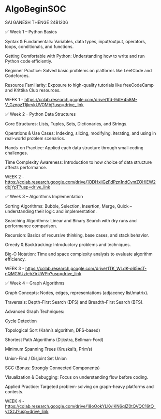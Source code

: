 # AlgoBeginSOC

SAI GANESH THENGE 24B1206

✅ Week 1 – Python Basics

Syntax & Fundamentals: Variables, data types, input/output, operators, loops, conditionals, and functions.

Getting Comfortable with Python: Understanding how to write and run Python code efficiently.

Beginner Practice: Solved basic problems on platforms like LeetCode and Codeforces.

Resource Familiarity: Exposure to high-quality tutorials like freeCodeCamp and Krittika Club resources.

WEEK 1 - https://colab.research.google.com/drive/1fd-9dIH458M-V_GznozTIjkrvkUVOMbj?usp=drive_link

✅ Week 2 – Python Data Structures

Core Structures: Lists, Tuples, Sets, Dictionaries, and Strings.

Operations & Use Cases: Indexing, slicing, modifying, iterating, and using in real-world problem scenarios.

Hands-on Practice: Applied each data structure through small coding challenges.

Time Complexity Awareness: Introduction to how choice of data structure affects performance.

WEEK 2 - https://colab.research.google.com/drive/1ODHxiiGzFdPzn1ndCvmZOHIEW2dbjYpT?usp=drive_link

✅ Week 3 – Algorithms Implementation

Sorting Algorithms: Bubble, Selection, Insertion, Merge, Quick – understanding their logic and implementation.

Searching Algorithms: Linear and Binary Search with dry runs and performance comparison.

Recursion: Basics of recursive thinking, base cases, and stack behavior.

Greedy & Backtracking: Introductory problems and techniques.

Big-O Notation: Time and space complexity analysis to evaluate algorithm efficiency.

WEEK 3 - https://colab.research.google.com/drive/1TK_WLdK-o65ecT-nQMG5UztebZirUWPp?usp=drive_link

✅ Week 4 – Graph Algorithms

Graph Concepts: Nodes, edges, representations (adjacency list/matrix).

Traversals: Depth-First Search (DFS) and Breadth-First Search (BFS).

Advanced Graph Techniques:

Cycle Detection

Topological Sort (Kahn’s algorithm, DFS-based)

Shortest Path Algorithms (Dijkstra, Bellman-Ford)

Minimum Spanning Trees (Kruskal’s, Prim’s)

Union-Find / Disjoint Set Union

SCC (Bonus: Strongly Connected Components)

Visualization & Debugging: Focus on understanding flow before coding.

Applied Practice: Targeted problem-solving on graph-heavy platforms and contests.

WEEK 4 - https://colab.research.google.com/drive/18oOokYLKvIKN6qIZ0tQVQC16tQ_yzSzJ?usp=drive_link
